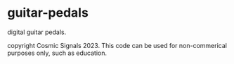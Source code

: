 # guitar-pedals

digital guitar pedals.

copyright Cosmic Signals 2023.  This code can be used for non-commerical purposes only, such as education.
